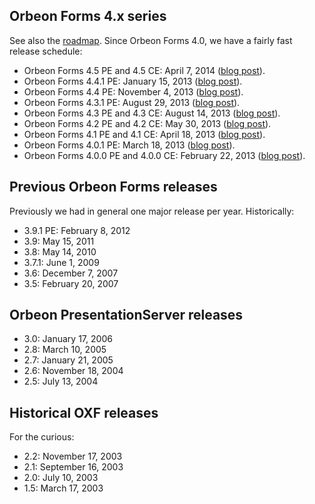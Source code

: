 ## Orbeon Forms 4.x series

See also the [roadmap](Orbeon-Forms-Roadmap). Since Orbeon Forms 4.0, we have a fairly fast release schedule:

- Orbeon Forms 4.5 PE and 4.5 CE: April 7, 2014 ([blog post](http://blog.orbeon.com/2014/04/orbeon-forms-45.html)).
- Orbeon Forms 4.4.1 PE: January 15, 2013 ([blog post](http://blog.orbeon.com/2014/01/orbeon-forms-441-pe.html)).
- Orbeon Forms 4.4 PE: November 4, 2013 ([blog post](http://blog.orbeon.com/2013/11/orbeon-forms-44.html)).
- Orbeon Forms 4.3.1 PE: August 29, 2013 ([blog post](http://blog.orbeon.com/2013/08/orbeon-forms-431-pe.html)).
- Orbeon Forms 4.3 PE and 4.3 CE: August 14, 2013 ([blog post](http://blog.orbeon.com/2013/08/orbeon-forms-43.html)).
- Orbeon Forms 4.2 PE and 4.2 CE: May 30, 2013 ([blog post](http://blog.orbeon.com/2013/05/orbeon-forms-42.html)).
- Orbeon Forms 4.1 PE and 4.1 CE: April 18, 2013 ([blog post](http://blog.orbeon.com/2013/04/orbeon-forms-41.html)).
- Orbeon Forms 4.0.1 PE: March 18, 2013 ([blog post](http://blog.orbeon.com/2013/03/orbeon-forms-401.html)).
- Orbeon Forms 4.0.0 PE and 4.0.0 CE: February 22, 2013 ([blog post](http://blog.orbeon.com/2013/03/announcing-orbeon-forms-40.html)).

## Previous Orbeon Forms releases

Previously we had in general one major release per year. Historically:

- 3.9.1 PE: February 8, 2012
- 3.9: May 15, 2011
- 3.8: May 14, 2010
- 3.7.1: June 1, 2009
- 3.6: December 7, 2007
- 3.5: February 20, 2007

## Orbeon PresentationServer releases

- 3.0: January 17, 2006
- 2.8: March 10, 2005
- 2.7: January 21, 2005
- 2.6: November 18, 2004
- 2.5: July 13, 2004

## Historical OXF releases

For the curious:

- 2.2: November 17, 2003
- 2.1: September 16, 2003
- 2.0: July 10, 2003
- 1.5: March 17, 2003